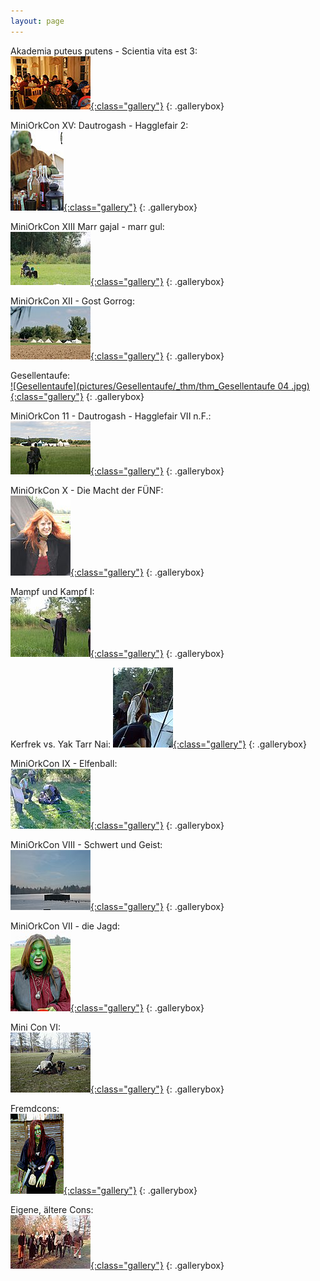 ```yaml
---
layout: page
---
```


Akademia puteus putens - Scientia vita est 3:  
[![](pictures/2017_Akademie/_thm/thm_Akademie023.jpg){:class="gallery"}](pictures/2017_Akademie)
{: .gallerybox}

MiniOrkCon XV: Dautrogash - Hagglefair 2:  
[![](pictures/MiniOrkCon_XV_Dautrogash_-_Hagglefair_2/_thm/thm_IMG_6731.jpg){:class="gallery"}](pictures/MiniOrkCon_XV_Dautrogash_-_Hagglefair_2)
{: .gallerybox}

MiniOrkCon XIII Marr gajal - marr gul:  
[![](pictures/MiniOrkCon_XIII_Marr_gajal-marr_gul/_thm/thm_IMG_1534.jpg){:class="gallery"}](pictures/MiniOrkCon_XIII_Marr_gajal-marr_gul)
{: .gallerybox}

MiniOrkCon XII - Gost Gorrog:  
[![](pictures/MiniOrkCon_XII_GostGorrog/_thm/thm_IMG_1326.jpg){:class="gallery"}](pictures/MiniOrkCon_XII_GostGorrog)
{: .gallerybox}

Gesellentaufe:  
[![Gesellentaufe](pictures/Gesellentaufe/_thm/thm_Gesellentaufe 04 .jpg){:class="gallery"}](pictures/Gesellentaufe)
{: .gallerybox}

MiniOrkCon 11 - Dautrogash - Hagglefair VII n.F.:  
[![](pictures/Dautrogash/_thm/thm_img_7168.jpg){:class="gallery"}](pictures/Dautrogash)
{: .gallerybox}

MiniOrkCon X - Die Macht der FÜNF:  
[![](pictures/MiniOrkCon_X/_thm/thm_img_9194.jpg){:class="gallery"}](pictures/MiniOrkCon_X)
{: .gallerybox}

Mampf und Kampf I:  
[![](pictures/Mampf_und_Kampf_01/_thm/thm_Waffentraining_2007%20046.jpg){:class="gallery"}](pictures/Mampf_und_Kampf_01)
{: .gallerybox}

Kerfrek vs. Yak Tarr Nai:
[![](pictures/Kerfrek_gg_Yakks/_thm/thm_Kerfrek%20gg%20Yakks%20407%20032.jpg){:class="gallery"}](pictures/Kerfrek_gg_Yakks)
{: .gallerybox}

MiniOrkCon IX - Elfenball:  
[![](pictures/Elfenball/_thm/thm_Elfenball%20038.jpg){:class="gallery"}](pictures/Elfenball)
{: .gallerybox}

MiniOrkCon VIII - Schwert und Geist:  
[![](pictures/MiniOrkCon%20VIII/_thm/thm_IMG_7272.JPG){:class="gallery"}](pictures/MiniOrkCon%20VIII)
{: .gallerybox}

MiniOrkCon VII - die Jagd:  
[![](pictures/MiniOrkCon%20VII%20-%20die%20Jagd/_thm/thm_PICT0575.JPG){:class="gallery"}](pictures/MiniOrkCon%20VII%20-%20die%20Jagd)
{: .gallerybox}

Mini Con VI:  
[![](pictures/MiniCon%206/Im%20Lager/_thm/thm_P1010071.jpg){:class="gallery"}](pictures/MiniCon%206)
{: .gallerybox}

Fremdcons:  
[![](pictures/Alte%20Schnappschuesse/In%20nomine%20Drakesh/_thm/thm_id18.jpg){:class="gallery"}](pictures/Alte%20Schnappschuesse)
{: .gallerybox}

Eigene, ältere Cons:  
[![](pictures/Alte%20MiniCons/MiniCon%20I/_thm/thm_Nachtrag%204.jpg){:class="gallery"}](pictures/Alte%20MiniCons)
{: .gallerybox}
